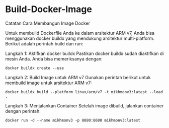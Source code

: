# Build-Docker-Image
Catatan Cara Membangun Image Docker

Untuk membuild Dockerfile Anda ke dalam arsitektur ARM v7, Anda bisa menggunakan docker buildx yang mendukung arsitektur multi-platform. Berikut adalah perintah build dan run:

Langkah 1: Aktifkan docker buildx
Pastikan docker buildx sudah diaktifkan di mesin Anda. Anda bisa memeriksanya dengan:

```
docker buildx create --use
```

Langkah 2: Build Image untuk ARM v7
Gunakan perintah berikut untuk membuild image untuk arsitektur ARM v7:
```
docker buildx build --platform linux/arm/v7 -t mikhmonv3:latest --load .
```

Langkah 3: Menjalankan Container
Setelah image dibuild, jalankan container dengan perintah:

```
docker run -d --name mikhmonv3 -p 8080:8080 mikhmonv3:latest
```
